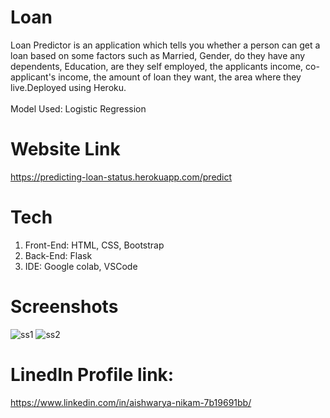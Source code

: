# Loan
Loan Predictor is an application which tells you whether a person can get a loan based on some factors such as Married, Gender, do they have any dependents, Education, are they self employed, the applicants income, co-applicant's income, the amount of loan they want, the area where they live.Deployed using Heroku. <br/><br/>
Model Used: Logistic Regression

# Website Link
https://predicting-loan-status.herokuapp.com/predict

# Tech
1. Front-End: HTML, CSS, Bootstrap
2. Back-End: Flask
3. IDE: Google colab, VSCode

# Screenshots
![ss1](https://user-images.githubusercontent.com/75825851/130810027-3b2ba386-6942-4d2f-bdb4-085b0932cbbd.PNG)
![ss2](https://user-images.githubusercontent.com/75825851/130810097-24c0ccf8-a66b-41a2-93d0-29e96379c8b4.PNG)


# LinedIn Profile link:
https://www.linkedin.com/in/aishwarya-nikam-7b19691bb/

